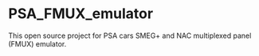 # PSA_FMUX_emulator

This open source project for PSA cars SMEG+ and NAC multiplexed panel (FMUX) emulator.
